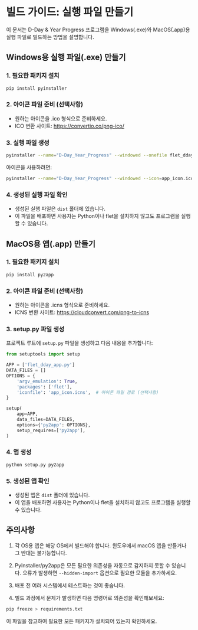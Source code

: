 # 빌드 가이드: 실행 파일 만들기

이 문서는 D-Day & Year Progress 프로그램을 Windows(.exe)와 MacOS(.app)용 실행 파일로 빌드하는 방법을 설명합니다.

## Windows용 실행 파일(.exe) 만들기

### 1. 필요한 패키지 설치

```bash
pip install pyinstaller
```

### 2. 아이콘 파일 준비 (선택사항)
- 원하는 아이콘을 .ico 형식으로 준비하세요.
- ICO 변환 사이트: https://convertio.co/png-ico/

### 3. 실행 파일 생성

```bash
pyinstaller --name="D-Day_Year_Progress" --windowed --onefile flet_dday_app.py
```

아이콘을 사용하려면:

```bash
pyinstaller --name="D-Day_Year_Progress" --windowed --icon=app_icon.ico --onefile flet_dday_app.py
```

### 4. 생성된 실행 파일 확인
- 생성된 실행 파일은 `dist` 폴더에 있습니다.
- 이 파일을 배포하면 사용자는 Python이나 flet을 설치하지 않고도 프로그램을 실행할 수 있습니다.

## MacOS용 앱(.app) 만들기

### 1. 필요한 패키지 설치

```bash
pip install py2app
```

### 2. 아이콘 파일 준비 (선택사항)
- 원하는 아이콘을 .icns 형식으로 준비하세요.
- ICNS 변환 사이트: https://cloudconvert.com/png-to-icns

### 3. setup.py 파일 생성

프로젝트 루트에 `setup.py` 파일을 생성하고 다음 내용을 추가합니다:

```python
from setuptools import setup

APP = ['flet_dday_app.py']
DATA_FILES = []
OPTIONS = {
    'argv_emulation': True,
    'packages': ['flet'],
    'iconfile': 'app_icon.icns',  # 아이콘 파일 경로 (선택사항)
}

setup(
    app=APP,
    data_files=DATA_FILES,
    options={'py2app': OPTIONS},
    setup_requires=['py2app'],
)
```

### 4. 앱 생성

```bash
python setup.py py2app
```

### 5. 생성된 앱 확인
- 생성된 앱은 `dist` 폴더에 있습니다.
- 이 앱을 배포하면 사용자는 Python이나 flet을 설치하지 않고도 프로그램을 실행할 수 있습니다.

## 주의사항

1. 각 OS용 앱은 해당 OS에서 빌드해야 합니다. 윈도우에서 macOS 앱을 만들거나 그 반대는 불가능합니다.

2. PyInstaller/py2app은 모든 필요한 의존성을 자동으로 감지하지 못할 수 있습니다. 오류가 발생하면 `--hidden-import` 옵션으로 필요한 모듈을 추가하세요.

3. 배포 전 여러 시스템에서 테스트하는 것이 좋습니다.

4. 빌드 과정에서 문제가 발생하면 다음 명령어로 의존성을 확인해보세요:

```bash
pip freeze > requirements.txt
```

이 파일을 참고하여 필요한 모든 패키지가 설치되어 있는지 확인하세요. 